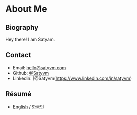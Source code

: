 # About Me

## Biography

Hey there! I am Satyam.

## Contact

- Email: [hello@satyvm.com](mailto:hello@satyvm.com)
- Github: [@Satyvm](https://github.com/satyvm)
- Linkedin: [@Satyvm(https://www.linkedin.com/in/satyvm)


## Résumé

- [English]() / [한국인]()

